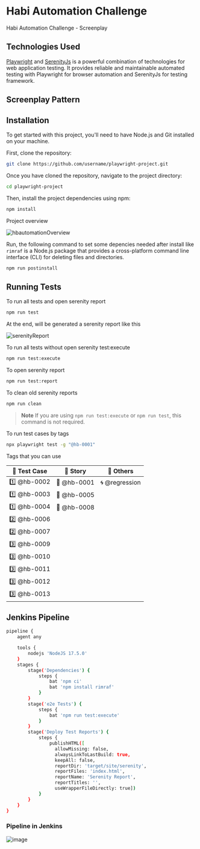 # Habi Automation Challenge

Habi Automation Challenge - Screenplay

## Technologies Used

[Playwright](https://playwright.dev/) and [SerenityJs](https://serenity-js.org/) is a powerful combination of technologies for web application testing. It provides reliable and maintainable automated testing with Playwright for browser automation and SerenityJs for testing framework.

## Screenplay Pattern

## Installation

To get started with this project, you'll need to have Node.js and Git installed on your machine.

First, clone the repository:

```bash
git clone https://github.com/username/playwright-project.git
```

Once you have cloned the repository, navigate to the project directory:

```bash
cd playwright-project
```

Then, install the project dependencies using npm:

```bash
npm install
```

Project overview

![hbautomationOverview](https://user-images.githubusercontent.com/60171460/233871320-1767dece-7430-476b-9ffa-c9b553a29fa3.PNG)

Run, the following command to set some depencies needed after install like `rimraf` is a Node.js package that provides a cross-platform command line interface (CLI) for deleting files and directories.

```bash
npm run postinstall
```

## Running Tests

To run all tests and open serenity report

```bash
npm run test
```

At the end, will be generated a serenity report like this

![serenityReport](https://user-images.githubusercontent.com/60171460/233871291-4bc7ae00-3230-4472-887b-483e662eb037.gif)

To run all tests without open serenity test:execute

```bash
npm run test:execute
```

To open serenity report

```bash
npm run test:report
```

To clean old serenity reports

```bash
npm run clean
```

> **Note**
> If you are using `npm run test:execute` or `npm run test`, this command is not required.

To run test cases by tags

```bash
npx playwright test -g "@hb-0001"
```

Tags that you can use

| 📘 Test Case | 📗 Story    | 📓 Others      |
| ------------ | ----------- | -------------- |
| 1️⃣ @hb-0002  | 📗 @hb-0001 | 🌀 @regression |
| 1️⃣ @hb-0003  | 📗 @hb-0005 |                |
| 1️⃣ @hb-0004  | 📗 @hb-0008 |                |
| 2️⃣ @hb-0006  |             |                |
| 2️⃣ @hb-0007  |             |                |
| 3️⃣ @hb-0009  |             |                |
| 3️⃣ @hb-0010  |             |                |
| 3️⃣ @hb-0011  |             |                |
| 3️⃣ @hb-0012  |             |                |
| 3️⃣ @hb-0013  |             |                |

## Jenkins Pipeline

```bash
pipeline {
    agent any

    tools {
        nodejs 'NodeJS 17.5.0'
    }
    stages {
        stage('Dependencies') {
            steps {
                bat 'npm ci'
                bat 'npm install rimraf'
            }
        }
        stage('e2e Tests') {
            steps {
                bat 'npm run test:execute'
            }
        }
        stage('Deploy Test Reports') {
            steps {
                publishHTML([
                  allowMissing: false,
                  alwaysLinkToLastBuild: true,
                  keepAll: false,
                  reportDir: 'target/site/serenity',
                  reportFiles: 'index.html',
                  reportName: 'Serenity Report',
                  reportTitles: '',
                  useWrapperFileDirectly: true])
            }
        }
    }
}
```

### Pipeline in Jenkins

![image](https://user-images.githubusercontent.com/60171460/233922016-90c5e823-4ca6-4c9a-97b2-d8d97b54b8f2.png)
